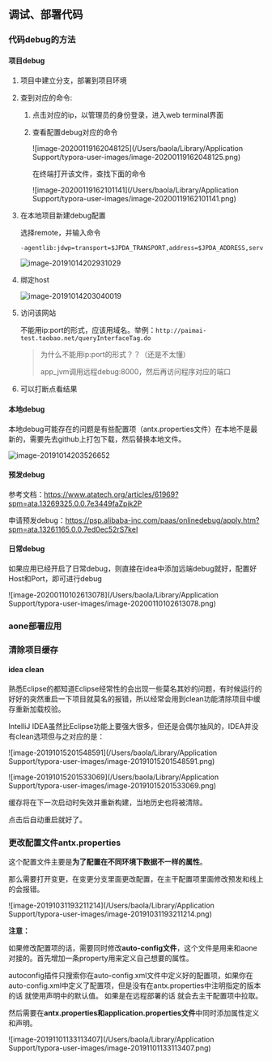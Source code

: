 ## 调试、部署代码

### 代码debug的方法

#### 项目debug

1. 项目中建立分支，部署到项目环境

2. 查到对应的命令:

   1. 点击对应的ip，以管理员的身份登录，进入web terminal界面

   2. 查看配置debug对应的命令

      ![image-20200119162048125](/Users/baola/Library/Application Support/typora-user-images/image-20200119162048125.png)

      在终端打开该文件，查找下面的命令

      ![image-20200119162101141](/Users/baola/Library/Application Support/typora-user-images/image-20200119162101141.png)

3. 在本地项目新建debug配置

   选择remote，并输入命令

   ```cmd
   -agentlib:jdwp=transport=$JPDA_TRANSPORT,address=$JPDA_ADDRESS,server=y,suspend=$JPDA_SUSPEND
   ```

   ![image-20191014202931029](file:///Users/baola/Library/Application%20Support/typora-user-images/image-20191014202931029.png?lastModify=1571057734)

4. 绑定host

   ![image-20191014203040019](file:///Users/baola/Library/Application%20Support/typora-user-images/image-20191014203040019.png?lastModify=1571057734)

5. 访问该网站

   不能用ip:port的形式，应该用域名。举例：`http://paimai-test.taobao.net/queryInterfaceTag.do`

   > 为什么不能用ip:port的形式？？（还是不太懂）
   >
   > app_jvm调用远程debug:8000，然后再访问程序对应的端口

6. 可以打断点看结果

#### 本地debug

本地debug可能存在的问题是有些配置项（antx.properties文件）在本地不是最新的，需要先去github上打包下载，然后替换本地文件。

![image-20191014203526652](file:///Users/baola/Library/Application%20Support/typora-user-images/image-20191014203526652.png?lastModify=1571057734)

#### 预发debug

参考文档：https://www.atatech.org/articles/61969?spm=ata.13269325.0.0.7e3449faZpik2P

申请预发debug：https://psp.alibaba-inc.com/paas/onlinedebug/apply.htm?spm=ata.13261165.0.0.7ed0ec52rS7keI

#### 日常debug

如果应用已经开启了日常debug，则直接在idea中添加远端debug就好，配置好Host和Port，即可进行debug

![image-20200110102613078](/Users/baola/Library/Application Support/typora-user-images/image-20200110102613078.png)

### aone部署应用

### 清除项目缓存

#### idea clean

熟悉Eclipse的都知道Eclipse经常性的会出现一些莫名其妙的问题，有时候运行的好好的突然重启一下项目就莫名的报错，所以经常会用到clean功能清除项目中缓存重新加载校验。

IntelliJ IDEA虽然比Eclipse功能上要强大很多，但还是会偶尔抽风的，IDEA并没有clean选项但与之对应的是：

![image-20191015201548591](/Users/baola/Library/Application Support/typora-user-images/image-20191015201548591.png)

![image-20191015201533069](/Users/baola/Library/Application Support/typora-user-images/image-20191015201533069.png)

缓存将在下一次启动时失效并重新构建，当地历史也将被清除。

点击后自动重启就好了。



### 更改配置文件antx.properties

这个配置文件主要是**为了配置在不同环境下数据不一样的属性**。

那么需要打开变更，在变更分支里面更改配置，在主干配置项里面修改预发和线上的会报错。

![image-20191031193211214](/Users/baola/Library/Application Support/typora-user-images/image-20191031193211214.png)

**注意：**

如果修改配置项的话，需要同时修改**auto-config文件**，这个文件是用来和aone对接的。首先增加一条property用来定义自己想要的属性。

autoconfig插件只搜索你在auto-config.xml文件中定义好的配置项，如果你在auto-config.xml中定义了配置项，但是没有在antx.properties中注明指定的版本的话 就使用声明中的默认值。
如果是在远程部署的话 就会去主干配置项中拉取。

然后需要在**antx.properties和application.properties文件**中同时添加属性定义和声明。

![image-20191101133113407](/Users/baola/Library/Application Support/typora-user-images/image-20191101133113407.png)

